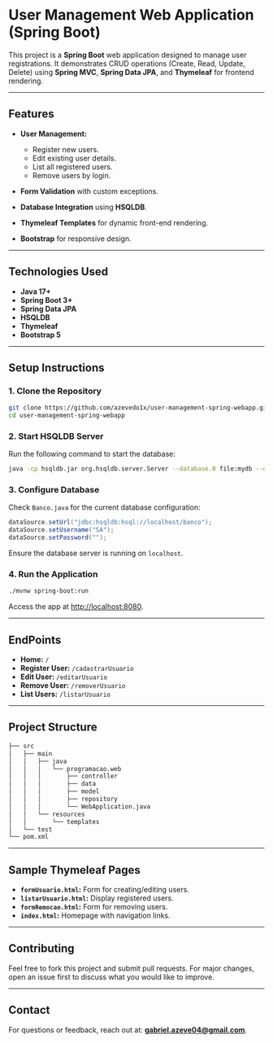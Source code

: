 # **User Management Web Application (Spring Boot)**

This project is a **Spring Boot** web application designed to manage user registrations. It demonstrates CRUD operations (Create, Read, Update, Delete) using **Spring MVC**, **Spring Data JPA**, and **Thymeleaf** for frontend rendering.

---

## **Features**
- **User Management:**
  - Register new users.
  - Edit existing user details.
  - List all registered users.
  - Remove users by login.
  
- **Form Validation** with custom exceptions.
- **Database Integration** using **HSQLDB**.
- **Thymeleaf Templates** for dynamic front-end rendering.
- **Bootstrap** for responsive design.

---

## **Technologies Used**
- **Java 17+**
- **Spring Boot 3+**
- **Spring Data JPA**
- **HSQLDB**
- **Thymeleaf**
- **Bootstrap 5**

---

## **Setup Instructions**

### 1. **Clone the Repository**
```bash
git clone https://github.com/azevedo1x/user-management-spring-webapp.git
cd user-management-spring-webapp
```

### 2. **Start HSQLDB Server**
Run the following command to start the database:
```bash
java -cp hsqldb.jar org.hsqldb.server.Server --database.0 file:mydb --dbname.0 banco
```

### 3. **Configure Database**
Check `Banco.java` for the current database configuration:
```java
dataSource.setUrl("jdbc:hsqldb:hsql://localhost/banco");
dataSource.setUsername("SA");
dataSource.setPassword("");
```
Ensure the database server is running on `localhost`.

### 4. **Run the Application**
```bash
./mvnw spring-boot:run
```
Access the app at [http://localhost:8080](http://localhost:8080).

---

## **EndPoints**

- **Home:** `/`
- **Register User:** `/cadastrarUsuario`
- **Edit User:** `/editarUsuario`
- **Remove User:** `/removerUsuario`
- **List Users:** `/listarUsuario`

---

## **Project Structure**

```bash
├── src
│   ├── main
│   │   ├── java
│   │   │   └── programacao.web
│   │   │       ├── controller
│   │   │       ├── data
│   │   │       ├── model
│   │   │       ├── repository
│   │   │       └── WebApplication.java
│   │   └── resources
│   │       └── templates
│   └── test
└── pom.xml
```

---

## **Sample Thymeleaf Pages**
- **`formUsuario.html`:** Form for creating/editing users.
- **`listarUsuario.html`:** Display registered users.
- **`formRemocao.html`:** Form for removing users.
- **`index.html`:** Homepage with navigation links.

---

## **Contributing**
Feel free to fork this project and submit pull requests. For major changes, open an issue first to discuss what you would like to improve.

--- 

## **Contact**
For questions or feedback, reach out at: **gabriel.azeve04@gmail.com**.
